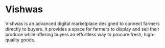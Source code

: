 # Vishwas

Vishwas is an advanced digital marketplace designed to connect farmers directly to buyers. It provides a space for farmers to display and sell their produce while offering buyers an effortless way to procure fresh, high-quality goods.

